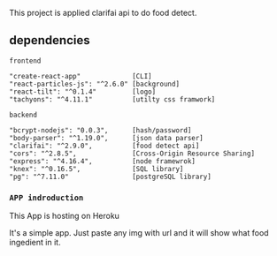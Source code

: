 This project is applied clarifai api to do food detect.

## dependencies

    frontend

    "create-react-app"             [CLI]
    "react-particles-js": "^2.6.0" [background]
    "react-tilt": "^0.1.4"         [logo]
    "tachyons": "^4.11.1"          [utilty css framwork]

    backend

    "bcrypt-nodejs": "0.0.3",      [hash/password]
    "body-parser": "^1.19.0",      [json data parser]
    "clarifai": "^2.9.0",          [food detect api]
    "cors": "^2.8.5",              [Cross-Origin Resource Sharing]
    "express": "^4.16.4",          [node framewrok]
    "knex": "^0.16.5",             [SQL library]
    "pg": "^7.11.0"                [postgreSQL library]

### `APP indroduction`

This App is hosting on Heroku<br>

It's a simple app. Just paste any img with url and it will show what food ingedient in it.
